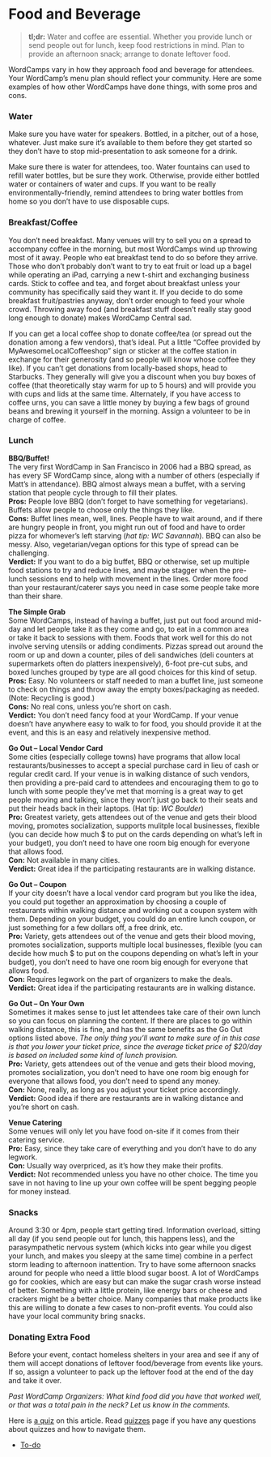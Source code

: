 # Food and Beverage

> **tl;dr:** Water and coffee are essential. Whether you provide lunch or send people out for lunch, keep food restrictions in mind. Plan to provide an afternoon snack; arrange to donate leftover food.

WordCamps vary in how they approach food and beverage for attendees. Your WordCamp’s menu plan should reflect your community. Here are some examples of how other WordCamps have done things, with some pros and cons.

### Water

Make sure you have water for speakers. Bottled, in a pitcher, out of a hose, whatever. Just make sure it’s available to them before they get started so they don’t have to stop mid-presentation to ask someone for a drink.

Make sure there is water for attendees, too. Water fountains can used to refill water bottles, but be sure they work. Otherwise, provide either bottled water or containers of water and cups. If you want to be really environmentally-friendly, remind attendees to bring water bottles from home so you don’t have to use disposable cups.

### Breakfast/Coffee

You don’t need breakfast. Many venues will try to sell you on a spread to accompany coffee in the morning, but most WordCamps wind up throwing most of it away. People who eat breakfast tend to do so before they arrive. Those who don’t probably don’t want to try to eat fruit or load up a bagel while operating an iPad, carrying a new t-shirt and exchanging business cards. Stick to coffee and tea, and forget about breakfast unless your community has specifically said they want it. If you decide to do some breakfast fruit/pastries anyway, don’t order enough to feed your whole crowd. Throwing away food (and breakfast stuff doesn’t really stay good long enough to donate) makes WordCamp Central sad.

If you can get a local coffee shop to donate coffee/tea (or spread out the donation among a few vendors), that’s ideal. Put a little “Coffee provided by MyAwesomeLocalCoffeeshop” sign or sticker at the coffee station in exchange for their generosity (and so people will know whose coffee they like). If you can’t get donations from locally-based shops, head to Starbucks. They generally will give you a discount when you buy boxes of coffee (that theoretically stay warm for up to 5 hours) and will provide you with cups and lids at the same time. Alternately, if you have access to coffee urns, you can save a little money by buying a few bags of ground beans and brewing it yourself in the morning. Assign a volunteer to be in charge of coffee.

### Lunch

**BBQ/Buffet!**  
The very first WordCamp in San Francisco in 2006 had a BBQ spread, as has every SF WordCamp since, along with a number of others (especially if Matt’s in attendance). BBQ almost always mean a buffet, with a serving station that people cycle through to fill their plates.  
**Pros:** People love BBQ (don’t forget to have something for vegetarians). Buffets allow people to choose only the things they like.  
**Cons:** Buffet lines mean, well, lines. People have to wait around, and if there are hungry people in front, you might run out of food and have to order pizza for whomever’s left starving (*hat tip: WC Savannah*). BBQ can also be messy. Also, vegetarian/vegan options for this type of spread can be challenging.  
**Verdict:** If you want to do a big buffet, BBQ or otherwise, set up multiple food stations to try and reduce lines, and maybe stagger when the pre-lunch sessions end to help with movement in the lines. Order more food than your restaurant/caterer says you need in case some people take more than their share.

**The Simple Grab**  
Some WordCamps, instead of having a buffet, just put out food around mid-day and let people take it as they come and go, to eat in a common area or take it back to sessions with them. Foods that work well for this do not involve serving utensils or adding condiments. Pizzas spread out around the room or up and down a counter, piles of deli sandwiches (deli counters at supermarkets often do platters inexpensively), 6-foot pre-cut subs, and boxed lunches grouped by type are all good choices for this kind of setup.  
**Pros:** Easy. No volunteers or staff needed to man a buffet line, just someone to check on things and throw away the empty boxes/packaging as needed. (Note: Recycling is good.)  
**Cons:** No real cons, unless you’re short on cash.  
**Verdict:** You don’t need fancy food at your WordCamp. If your venue doesn’t have anywhere easy to walk to for food, you should provide it at the event, and this is an easy and relatively inexpensive method.

**Go Out – Local Vendor Card**  
Some cities (especially college towns) have programs that allow local restaurants/businesses to accept a special purchase card in lieu of cash or regular credit card. If your venue is in walking distance of such vendors, then providing a pre-paid card to attendees and encouraging them to go to lunch with some people they’ve met that morning is a great way to get people moving and talking, since they won’t just go back to their seats and put their heads back in their laptops. (Hat tip: *WC Boulder*)  
**Pro:** Greatest variety, gets attendees out of the venue and gets their blood moving, promotes socialization, supports mulitple local businesses, flexible (you can decide how much $ to put on the cards depending on what’s left in your budget), you don’t need to have one room big enough for everyone that allows food.  
**Con:** Not available in many cities.  
**Verdict:** Great idea if the participating restaurants are in walking distance.

**Go Out – Coupon**  
If your city doesn’t have a local vendor card program but you like the idea, you could put together an approximation by choosing a couple of restaurants within walking distance and working out a coupon system with them. Depending on your budget, you could do an entire lunch coupon, or just something for a few dollars off, a free drink, etc.  
**Pro:** Variety, gets attendees out of the venue and gets their blood moving, promotes socialization, supports multiple local businesses, flexible (you can decide how much $ to put on the coupons depending on what’s left in your budget), you don’t need to have one room big enough for everyone that allows food.  
**Con:** Requires legwork on the part of organizers to make the deals.  
**Verdict:** Great idea if the participating restaurants are in walking distance.

**Go Out – On Your Own**  
Sometimes it makes sense to just let attendees take care of their own lunch so you can focus on planning the content. If there are places to go within walking distance, this is fine, and has the same benefits as the Go Out options listed above. *The only thing you’ll want to make sure of in this case is that you lower your ticket price, since the average ticket price of $20/day is based on included some kind of lunch provision.*  
**Pro:** Variety, gets attendees out of the venue and gets their blood moving, promotes socialization, you don’t need to have one room big enough for everyone that allows food, you don’t need to spend any money.  
**Con:** None, really, as long as you adjust your ticket price accordingly.  
**Verdict:** Good idea if there are restaurants are in walking distance and you’re short on cash.

**Venue Catering**  
Some venues will only let you have food on-site if it comes from their catering service.  
**Pro:** Easy, since they take care of everything and you don’t have to do any legwork.  
**Con:** Usually way overpriced, as it’s how they make their profits.  
**Verdict:** Not recommended unless you have no other choice. The time you save in not having to line up your own coffee will be spent begging people for money instead.

### Snacks

Around 3:30 or 4pm, people start getting tired. Information overload, sitting all day (if you send people out for lunch, this happens less), and the parasympathetic nervous system (which kicks into gear while you digest your lunch, and makes you sleepy at the same time) combine in a perfect storm leading to afternoon inattention. Try to have some afternoon snacks around for people who need a little blood sugar boost. A lot of WordCamps go for cookies, which are easy but can make the sugar crash worse instead of better. Something with a little protein, like energy bars or cheese and crackers might be a better choice. Many companies that make products like this are willing to donate a few cases to non-profit events. You could also have your local community bring snacks.

### Donating Extra Food

Before your event, contact homeless shelters in your area and see if any of them will accept donations of leftover food/beverage from events like yours. If so, assign a volunteer to pack up the leftover food at the end of the day and take it over.

*Past WordCamp Organizers: What kind food did you have that worked well, or that was a total pain in the neck? Let us know in the comments.*

Here is [a quiz](https://wordpress.org/contributor-training/quiz/food-and-beverage-2/) on this article. Read [quizzes](https://make.wordpress.org/community/handbook/wordcamp-organizer/quizzes/) page if you have any questions about quizzes and how to navigate them.

*   [To-do](# "To-do")